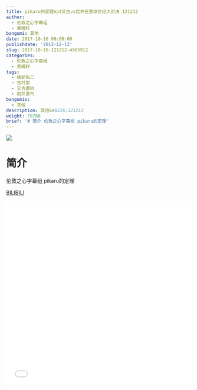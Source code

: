 ```yaml
---
title: pikaru的定理ep4又吉vs岩井任意球世纪大对决 121212
author:
  - 伦敦之心字幕组
  - 莱姆籽
bangumi: 其他
date: 2017-10-16 00:00:00
publishdate: '2012-12-12'
slug: 2017-10-16-121212-4965912
categories:
  - 伦敦之心字幕组
  - 莱姆籽
tags:
  - 绫部佑二
  - 吉村崇
  - 又吉直树
  - 岩井勇气
bangumis:
  - 其他
description: 其他&#8226;121212
weight: 78788
brief: '# 简介 伦敦之心字幕组 pikaru的定理'
---
```


![](https://i.imgur.com/w16PmJA.jpg)

# 简介  
伦敦之心字幕组 pikaru的定理


  [BILIBILI](https://www.bilibili.com/video/av4965912/)


<div class="vcontainer">  <iframe class='video' src="//www.bilibili.com/blackboard/player.html?aid=4965912" width="100%" height="500" frameborder="0" allowfullscreen="allowfullscreen"></iframe></div>
